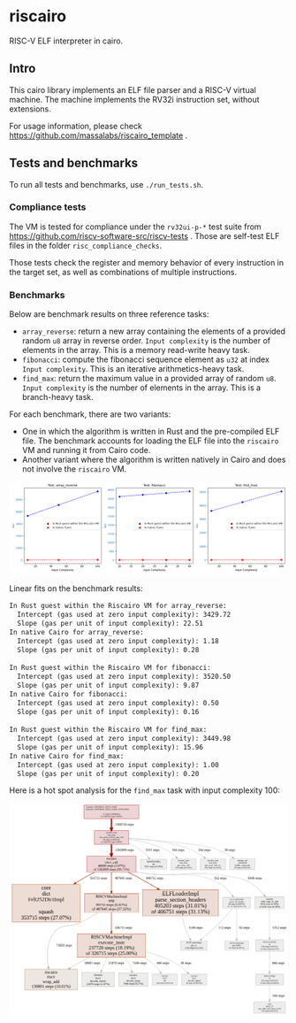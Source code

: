 # riscairo

RISC-V ELF interpreter in cairo.

## Intro

This cairo library implements an ELF file parser and a RISC-V virtual machine.
The machine implements the RV32i instruction set, without extensions.

For usage information, please check https://github.com/massalabs/riscairo_template .

## Tests and benchmarks

To run all tests and benchmarks, use `./run_tests.sh`.

### Compliance tests

The VM is tested for compliance under the `rv32ui-p-*` test suite from https://github.com/riscv-software-src/riscv-tests .
Those are self-test ELF files in the folder `risc_compliance_checks`.

Those tests check the register and memory behavior of every instruction in the target set, as well as combinations of multiple instructions.

### Benchmarks

Below are benchmark results on three reference tasks:
* `array_reverse`: return a new array containing the elements of a provided random `u8` array in reverse order. `Input complexity` is the number of elements in the array. This is a memory read-write heavy task.
* `fibonacci`: compute the fibonacci sequence element as `u32` at index `Input complexity`. This is an iterative arithmetics-heavy task.
* `find_max`: return the maximum value in a provided array of random `u8`. `Input complexity` is the number of elements in the array. This is a branch-heavy task.

For each benchmark, there are two variants:
* One in which the algorithm is written in Rust and the pre-compiled ELF file. The benchmark accounts for loading the ELF file into the `riscairo` VM and running it from Cairo code.
* Another variant where the algorithm is written natively in Cairo and does not involve the `riscairo` VM.

![Benchmark results](bench.png)

Linear fits on the benchmark results:
```
In Rust guest within the Riscairo VM for array_reverse:
  Intercept (gas used at zero input complexity): 3429.72
  Slope (gas per unit of input complexity): 22.51
In native Cairo for array_reverse:
  Intercept (gas used at zero input complexity): 1.18
  Slope (gas per unit of input complexity): 0.28

In Rust guest within the Riscairo VM for fibonacci:
  Intercept (gas used at zero input complexity): 3520.50
  Slope (gas per unit of input complexity): 9.87
In native Cairo for fibonacci:
  Intercept (gas used at zero input complexity): 0.50
  Slope (gas per unit of input complexity): 0.16

In Rust guest within the Riscairo VM for find_max:
  Intercept (gas used at zero input complexity): 3449.98
  Slope (gas per unit of input complexity): 15.96
In native Cairo for find_max:
  Intercept (gas used at zero input complexity): 1.00
  Slope (gas per unit of input complexity): 0.20
```

Here is a hot spot analysis for the `find_max` task with input complexity 100:

![Hot spot analysis](step_distribution.png)
